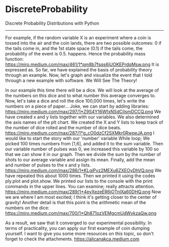 # DiscreteProbability
Discrete Probability Distributions with Python
______________________________________________
For example, if the random variable X is an experiment where a coin is tossed into the air and the coin lands, there are two possible outcomes: 0 if the tails come in, and the 1st state space (0.1) if the tails come, the probability of the event is 0.5. happens. Hence the probability mass function:
https://miro.medium.com/max/461/1*pm8b7fsqs6jUOKEPrdqMsw.png
It is expressed as. So far, we have explained the basis of probability theory through an example. Now, let's graph and visualize the event that I told through a new example with software. We Will See The Theory!

In our example this time there will be a dice. We will look at the average of the numbers on this dice and to what number this average converges to. Now, let's take a dice and roll the dice 100,000 times, let's write the numbers on a piece of paper… Joke, we can start by adding libraries:
https://miro.medium.com/max/297/1*Z9S4Y16WfxNSdCiIsmDCCQ.png
We have created x and y lists together with our variables. We also determined the axis names of the plt chart. We created the X and Y lists to keep track of the number of dice rolled and the number of dice beats.
https://miro.medium.com/max/287/1*g_cO0dzCf2SXMkr0RwpeJA.png
I would like to start the story with our 'number' variable While loop; We picked 100 times numbers from [1,6], and added it to the sum variable. Then our variable number of pulses was 0, we increased this variable by 100 so that we can show it in our graph. Then we divide the sum by the number of shots to our average variable and assign its mean. Finally, add the mean and number of pulses to the x and y lists.
https://miro.medium.com/max/286/1*KLgjPvz2MEXu6ZXEOyDhVQ.png
We have repeated this about 1000 times. Then we printed it using the codes ply.plot and plot.show. We printed our lists to the console with the print commands in the upper lines. You can examine; really attracts attention.
https://miro.medium.com/max/289/1*4eyXezeER6jOTnIXa60DHQ.png
Now we are where I am most excited; I think it's getting closer to the center of gravity! Another detail is that this point is the arithmetic mean of the numbers on the dice:
https://miro.medium.com/max/700/1*Qh871ozVEMgcmUdWvkzaQw.png

As a result, we saw that it converged to our experimental possibility. In terms of practicality, you can apply our first example of coin dumping yourself. I want to give you some more resources on this topic, so don't forget to check the attachments. https://alicanakca.medium.com
